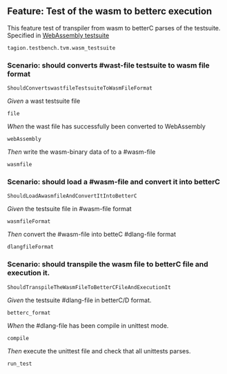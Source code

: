 ## Feature: Test of the wasm to betterc execution
This feature test of transpiler from wasm to betterC parses of the testsuite.
Specified in [WebAssembly testsuite](https://github.com/WebAssembly/testsuite)

`tagion.testbench.tvm.wasm_testsuite`

### Scenario: should converts #wast-file testsuite to wasm file format

`ShouldConvertswastfileTestsuiteToWasmFileFormat`

*Given* a wast testsuite file

`file`

*When* the wast file has successfully been converted to WebAssembly

`webAssembly`

*Then* write the wasm-binary data of to a #wasm-file

`wasmfile`


### Scenario: should load a #wasm-file and convert it into betterC

`ShouldLoadAwasmfileAndConvertItIntoBetterC`

*Given* the testsuite file in #wasm-file format

`wasmfileFormat`

*Then* convert the #wasm-file into betteC #dlang-file format

`dlangfileFormat`


### Scenario: should transpile the wasm file to betterC file and execution it.

`ShouldTranspileTheWasmFileToBetterCFileAndExecutionIt`

*Given* the testsuite #dlang-file in betterC/D format.

`betterc_format`

*When* the #dlang-file has been compile in unittest mode.

`compile`

*Then* execute the unittest file and check that all unittests parses.

`run_test`


